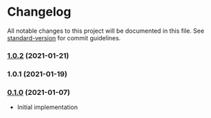 # Changelog

All notable changes to this project will be documented in this file. See [standard-version](https://github.com/conventional-changelog/standard-version) for commit guidelines.

### [1.0.2](https://github.com/maidsafe/brb_dt_orswot/compare/v1.0.1...v1.0.2) (2021-01-21)

### 1.0.1 (2021-01-19)

### [0.1.0](https://github.com/maidsafe/sn_launch_tool/compare/v0.1.0...v0.1.0) (2021-01-07)
* Initial implementation
